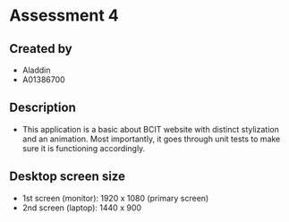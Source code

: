 # Assessment 4

## Created by
- Aladdin
- A01386700

## Description
- This application is a basic about BCIT website with distinct stylization and an animation. Most importantly, it goes through unit tests to make sure it is functioning accordingly.

## Desktop screen size
- 1st screen (monitor): 1920 x 1080 (primary screen)
- 2nd screen (laptop): 1440 x 900